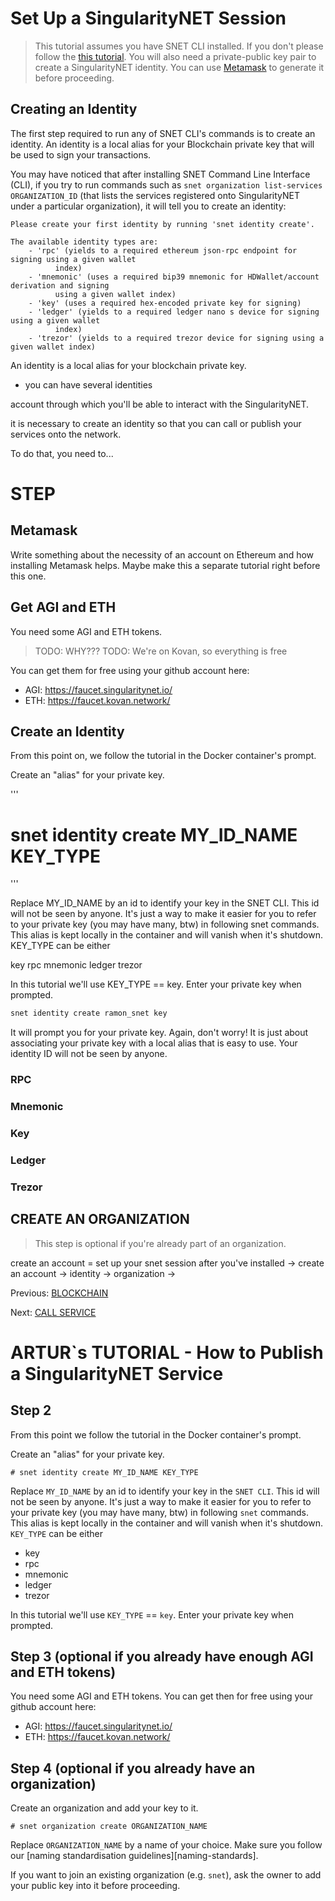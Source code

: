 <!--
- Blockchain
- Metamask
- Kovan
- Faucet
+ SNET Identity
+ SNET Organization
-->

# Set Up a SingularityNET Session

> This tutorial assumes you have SNET CLI installed. If you don't please follow the [this tutorial](TODO). You will also need a private-public key pair to create a SingularityNET identity. You can use [Metamask](https://metamask.io) to generate it before proceeding.

## Creating an Identity

The first step required to run any of SNET CLI's commands is to create an identity. An identity is a local alias for your Blockchain private key that will be used to sign your transactions. 








You may have noticed that after installing SNET Command Line Interface (CLI), if you try to run commands such as `snet organization list-services ORGANIZATION_ID` (that lists the services registered onto SingularityNET under a particular organization), it will tell you to create an identity: 

```
Please create your first identity by running 'snet identity create'.

The available identity types are:
    - 'rpc' (yields to a required ethereum json-rpc endpoint for signing using a given wallet
          index)
    - 'mnemonic' (uses a required bip39 mnemonic for HDWallet/account derivation and signing
          using a given wallet index)
    - 'key' (uses a required hex-encoded private key for signing)
    - 'ledger' (yields to a required ledger nano s device for signing using a given wallet
          index)
    - 'trezor' (yields to a required trezor device for signing using a given wallet index)
```

An identity is a local alias for your blockchain private key.
- you can have several identities





account through which you'll be able to interact with the SingularityNET. 

it is necessary to create an identity so that you can call or publish your services onto the network.





To do that, you need to...

# STEP

## Metamask

Write something about the necessity of an account on Ethereum and how installing Metamask helps. Maybe make this a separate tutorial right before this one.

## Get AGI and ETH

You need some AGI and ETH tokens. 
> TODO: WHY???
> TODO: We're on Kovan, so everything is free

You can get them for free using your github account here:

- AGI: https://faucet.singularitynet.io/
- ETH: https://faucet.kovan.network/

## Create an Identity

From this point on, we follow the tutorial in the Docker container's prompt.

Create an "alias" for your private key.

'''
# snet identity create MY_ID_NAME KEY_TYPE
'''

Replace MY_ID_NAME by an id to identify your key in the SNET CLI. This id will not be seen by anyone. It's just a way to make it easier for you to refer to your private key (you may have many, btw) in following snet commands. This alias is kept locally in the container and will vanish when it's shutdown. KEY_TYPE can be either

key
rpc
mnemonic
ledger
trezor

In this tutorial we'll use KEY_TYPE == key. Enter your private key when prompted.

```bash
snet identity create ramon_snet key
```

It will prompt you for your private key. Again, don't worry! It is just about associating your private key with a local alias that is easy to use. Your identity ID will not be seen by anyone.

### RPC
### Mnemonic
### Key
### Ledger
### Trezor

## CREATE AN ORGANIZATION

> This step is optional if you're already part of an organization.




create an account = set up your snet session
after you've installed -> create an account -> identity -> organization -> 

Previous: [BLOCKCHAIN](TODO)

Next: [CALL SERVICE](TODO)


# ARTUR`s TUTORIAL - How to Publish a SingularityNET Service

## Step 2 

From this point we follow the tutorial in the Docker container's prompt.

Create an "alias" for your private key.

```
# snet identity create MY_ID_NAME KEY_TYPE
```

Replace `MY_ID_NAME` by an id to identify your key in the `SNET CLI`. 
This id will not be seen by anyone. 
It's just a way to make it easier for you to refer to your private key (you may have many, btw) in following `snet` commands. 
This alias is kept locally in the container and will vanish when it's shutdown. `KEY_TYPE` can be either

* key
* rpc
* mnemonic
* ledger
* trezor

In this tutorial we'll use `KEY_TYPE` == `key`. Enter your private key when prompted.

## Step 3 (optional if you already have enough AGI and ETH tokens) 

You need some AGI and ETH tokens. You can get then for free using your github account here:

* AGI: https://faucet.singularitynet.io/
* ETH: https://faucet.kovan.network/

## Step 4 (optional if you already have an organization) 

Create an organization and add your key to it.

```
# snet organization create ORGANIZATION_NAME
```

Replace `ORGANIZATION_NAME` by a name of your choice. Make sure you follow our [naming standardisation guidelines][naming-standards].

If you want to join an existing organization (e.g. `snet`), ask the owner to add your public key into it before proceeding.
